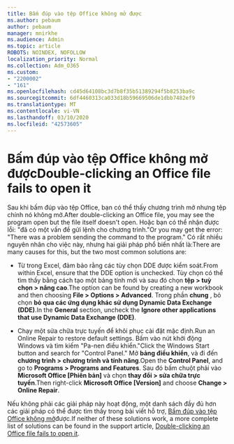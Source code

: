 ```yaml
---
title: Bấm đúp vào tệp Office không mở được
ms.author: pebaum
author: pebaum
manager: mnirkhe
ms.audience: Admin
ms.topic: article
ROBOTS: NOINDEX, NOFOLLOW
localization_priority: Normal
ms.collection: Adm_O365
ms.custom:
- "2200002"
- "161"
ms.openlocfilehash: cd45d64108bc3d7b8f35b51389294f5b8253ba9c
ms.sourcegitcommit: 6df4460313ca033d18b59669506de1dbb7482ef9
ms.translationtype: MT
ms.contentlocale: vi-VN
ms.lasthandoff: 03/10/2020
ms.locfileid: "42573605"
---
```

# <a name="double-clicking-an-office-file-fails-to-open-it"></a><span data-ttu-id="1b5d7-102">Bấm đúp vào tệp Office không mở được</span><span class="sxs-lookup"><span data-stu-id="1b5d7-102">Double-clicking an Office file fails to open it</span></span>

<span data-ttu-id="1b5d7-103">Sau khi bấm đúp vào tệp Office, bạn có thể thấy chương trình mở nhưng tệp chính nó không mở.</span><span class="sxs-lookup"><span data-stu-id="1b5d7-103">After double-clicking an Office file, you may see the program open but the file itself doesn't open.</span></span> <span data-ttu-id="1b5d7-104">Hoặc bạn có thể nhận được lỗi: "đã có một vấn đề gửi lệnh cho chương trình."</span><span class="sxs-lookup"><span data-stu-id="1b5d7-104">Or you may get the error: "There was a problem sending the command to the program."</span></span> <span data-ttu-id="1b5d7-105">Có rất nhiều nguyên nhân cho việc này, nhưng hai giải pháp phổ biến nhất là:</span><span class="sxs-lookup"><span data-stu-id="1b5d7-105">There are many causes for this, but the two most common solutions are:</span></span>

- <span data-ttu-id="1b5d7-106">Từ trong Excel, đảm bảo rằng các tùy chọn DDE được kiểm soát.</span><span class="sxs-lookup"><span data-stu-id="1b5d7-106">From within Excel, ensure that the DDE option is unchecked.</span></span> <span data-ttu-id="1b5d7-107">Tùy chọn có thể tìm thấy bằng cách tạo một bảng tính mới và sau đó chọn **tệp > tuỳ chọn > nâng cao**.</span><span class="sxs-lookup"><span data-stu-id="1b5d7-107">The option can be found by creating a new workbook and then choosing **File > Options > Advanced**.</span></span> <span data-ttu-id="1b5d7-108">Trong phần **chung** , bỏ chọn **bỏ qua các ứng dụng khác sử dụng Dynamic Data Exchange (DDE)**.</span><span class="sxs-lookup"><span data-stu-id="1b5d7-108">In the **General** section, uncheck the **Ignore other applications that use Dynamic Data Exchange (DDE)**.</span></span>

- <span data-ttu-id="1b5d7-109">Chạy một sửa chữa trực tuyến để khôi phục cài đặt mặc định.</span><span class="sxs-lookup"><span data-stu-id="1b5d7-109">Run an Online Repair to restore default settings.</span></span> <span data-ttu-id="1b5d7-110">Bấm vào nút khởi động Windows và tìm kiếm "Pa-nen điều khiển."</span><span class="sxs-lookup"><span data-stu-id="1b5d7-110">Click the Windows Start button and search for "Control Panel."</span></span> <span data-ttu-id="1b5d7-111">Mở **bảng điều khiển**, và đi đến **chương trình > chương trình và tính năng**.</span><span class="sxs-lookup"><span data-stu-id="1b5d7-111">Open the **Control Panel**, and go to **Programs > Programs and Features**.</span></span> <span data-ttu-id="1b5d7-112">Sau đó bấm chuột phải vào **Microsoft Office [Phiên bản]** và chọn **thay đổi > sửa chữa trực tuyến**.</span><span class="sxs-lookup"><span data-stu-id="1b5d7-112">Then right-click **Microsoft Office [Version]** and choose **Change > Online Repair**.</span></span>

<span data-ttu-id="1b5d7-113">Nếu không phải các giải pháp này hoạt động, một danh sách đầy đủ hơn các giải pháp có thể được tìm thấy trong bài viết hỗ trợ, [Bấm đúp vào tệp Office không mở](https://support.office.com/article/Double-clicking-an-Office-file-fails-to-open-it-1e9c0ad9-34c8-4440-a42e-d30186b29ed6)được.</span><span class="sxs-lookup"><span data-stu-id="1b5d7-113">If neither of these solutions work, a more complete list of solutions can be found in the support article, [Double-clicking an Office file fails to open it](https://support.office.com/article/Double-clicking-an-Office-file-fails-to-open-it-1e9c0ad9-34c8-4440-a42e-d30186b29ed6).</span></span>
